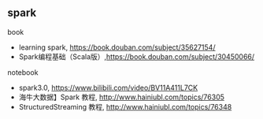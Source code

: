 
## spark

book

- learning spark, https://book.douban.com/subject/35627154/
- Spark编程基础（Scala版）,https://book.douban.com/subject/30450066/

notebook

- spark3.0, https://www.bilibili.com/video/BV11A411L7CK
- 海牛大数据】Spark 教程, http://www.hainiubl.com/topics/76305
- StructuredStreaming 教程, http://www.hainiubl.com/topics/76348